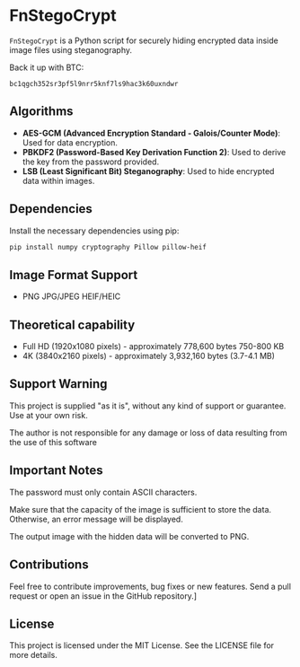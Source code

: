 # FnStegoCrypt

`FnStegoCrypt` is a Python script for securely hiding encrypted data inside image files using steganography.

Back it up with BTC: 
```
bc1qgch352sr3pf5l9nrr5knf7ls9hac3k60uxndwr
```

## Algorithms 
- **AES-GCM (Advanced Encryption Standard - Galois/Counter Mode)**: Used for data encryption.
- **PBKDF2 (Password-Based Key Derivation Function 2)**: Used to derive the key from the password provided.
- **LSB (Least Significant Bit) Steganography**: Used to hide encrypted data within images.

## Dependencies
Install the necessary dependencies using pip:
```bash
pip install numpy cryptography Pillow pillow-heif
```

## Image Format Support
- PNG JPG/JPEG HEIF/HEIC
 
## Theoretical capability
- Full HD (1920x1080 pixels) - approximately 778,600 bytes 750-800 KB
- 4K (3840x2160 pixels) - approximately 3,932,160 bytes (3.7-4.1 MB)

## Support Warning
This project is supplied "as it is", without any kind of support or guarantee. Use at your own risk. 

The author is not responsible for any damage or loss of data resulting from the use of this software

## Important Notes
The password must only contain ASCII characters.

Make sure that the capacity of the image is sufficient to store the data. Otherwise, an error message will be displayed.

The output image with the hidden data will be converted to PNG.

## Contributions
Feel free to contribute improvements, bug fixes or new features. Send a pull request or open an issue in the GitHub repository.]

## License
This project is licensed under the MIT License. See the LICENSE file for more details.
